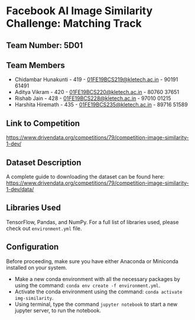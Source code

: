 # Facebook AI Image Similarity Challenge: Matching Track

## Team Number: **5D01**

## Team Members

- Chidambar Hunakunti - 419 - 01FE19BCS219@kletech.ac.in - 90191 61491
- Aditya Vikram - 420 - 01FE19BCS220@kletech.ac.in - 80760 37651
- Rishab Jain - 428 - 01FE19BCS228@kletech.ac.in - 97010 01215
- Harshita Hiremath - 435 - 01FE19BCS235@kletech.ac.in - 89716 51589

## Link to Competition

<https://www.drivendata.org/competitions/79/competition-image-similarity-1-dev/>

## Dataset Description

A complete guide to downloading the dataset can be found here:
<https://www.drivendata.org/competitions/79/competition-image-similarity-1-dev/data/>

## Libraries Used

TensorFlow, Pandas, and NumPy.
For a full list of libraries used, please check out ```environment.yml``` file.

## Configuration

Before proceeding, make sure you have either Anaconda or Miniconda installed on your system.

- Make a new conda environment with all the necessary packages by using the command:
  ```conda env create -f environment.yml```.
- Activate the conda environment using the command:
  ```conda activate img-similarity```.
- Using terminal, type the command ```jupyter notebook``` to start a new jupyter server, to run the notebook.
